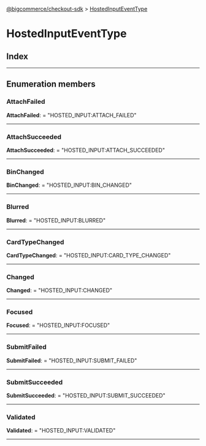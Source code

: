 [@bigcommerce/checkout-sdk](../README.md) > [HostedInputEventType](../enums/hostedinputeventtype.md)

# HostedInputEventType

## Index

---

## Enumeration members

<a id="attachfailed"></a>

###  AttachFailed

**AttachFailed**:  = "HOSTED_INPUT:ATTACH_FAILED"

___
<a id="attachsucceeded"></a>

###  AttachSucceeded

**AttachSucceeded**:  = "HOSTED_INPUT:ATTACH_SUCCEEDED"

___
<a id="binchanged"></a>

###  BinChanged

**BinChanged**:  = "HOSTED_INPUT:BIN_CHANGED"

___
<a id="blurred"></a>

###  Blurred

**Blurred**:  = "HOSTED_INPUT:BLURRED"

___
<a id="cardtypechanged"></a>

###  CardTypeChanged

**CardTypeChanged**:  = "HOSTED_INPUT:CARD_TYPE_CHANGED"

___
<a id="changed"></a>

###  Changed

**Changed**:  = "HOSTED_INPUT:CHANGED"

___
<a id="focused"></a>

###  Focused

**Focused**:  = "HOSTED_INPUT:FOCUSED"

___
<a id="submitfailed"></a>

###  SubmitFailed

**SubmitFailed**:  = "HOSTED_INPUT:SUBMIT_FAILED"

___
<a id="submitsucceeded"></a>

###  SubmitSucceeded

**SubmitSucceeded**:  = "HOSTED_INPUT:SUBMIT_SUCCEEDED"

___
<a id="validated"></a>

###  Validated

**Validated**:  = "HOSTED_INPUT:VALIDATED"

___

